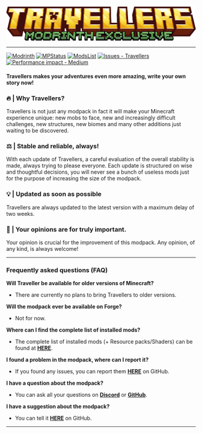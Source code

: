 ![](https://raw.githubusercontent.com/TravellersMC/Travellers/main/MODRINTH.png)

------------
[![Modrinth](https://img.shields.io/badge/Modrinth-16181c?logo=modrinth&logoColor=00AF5C)](https://modrinth.com/modpack/travellers) [![MPStatus](https://img.shields.io/badge/MPStatus-d62839?logo=task&logoColor=f5f3f4)](https://github.com/TravellersMC/Travellers/blob/main/STATUS.md) [![ModsList](https://img.shields.io/badge/ModsList-1971c2?logo=openlayers)](https://github.com/TravellersMC/Travellers/blob/main/MODSLIST.md) [![Issues - Travellers](https://img.shields.io/github/issues/TravellersMC/Travellers)](https://github.com/TravellersMC/Travellers/issues) [![Performance impact - Medium](https://img.shields.io/badge/Performance_impact-Medium-yellowgreen?logo=stackblitz)](https://github.com/TravellersMC/Travellers/blob/main/PERFORMANCE.md)
#### Travellers makes your adventures even more amazing, write your own story now!
### 🔥 | Why Travellers?
Travellers is not just any modpack in fact it will make your Minecraft experience unique: new mobs to face, new and increasingly difficult challenges, new structures, new biomes and many other additions just waiting to be discovered.
### ⚖️ | Stable and reliable, always!
With each update of Travellers, a careful evaluation of the overall stability is made, always trying to please everyone. Each update is structured on wise and thoughtful decisions, you will never see a bunch of useless mods just for the purpose of increasing the size of the modpack.
### 💡 | Updated as soon as possible
Travellers are always updated to the latest version with a maximum delay of two weeks.
### 👥 | Your opinions are for truly important.
Your opinion is crucial for the improvement of this modpack. Any opinion, of any kind, is always welcome!

------------
### Frequently asked questions (FAQ)
**Will Traveller be available for older versions of Minecraft?**
- There are currently no plans to bring Travellers to older versions.

**Will the modpack ever be available on Forge?**
- Not for now.

**Where can I find the complete list of installed mods?**
- The complete list of installed mods (+ Resource packs/Shaders) can be found at [**HERE**](https://github.com/TravellersMC/Travellers/blob/main/MODSLIST.md).

**I found a problem in the modpack, where can I report it?**
- If you found any issues, you can report them [**HERE**](https://github.com/TravellersMC/Travellers/issues) on GitHub.

**I have a question about the modpack?**
- You can ask all your questions on [**Discord**](https://discord.gg/xQvttyeBa9) or [**GitHub**](https://github.com/TravellersMC/Travellers/issues).

**I have a suggestion about the modpack?**
- You can tell it [**HERE**](https://github.com/TravellersMC/Travellers/issues) on GitHub.
------------
